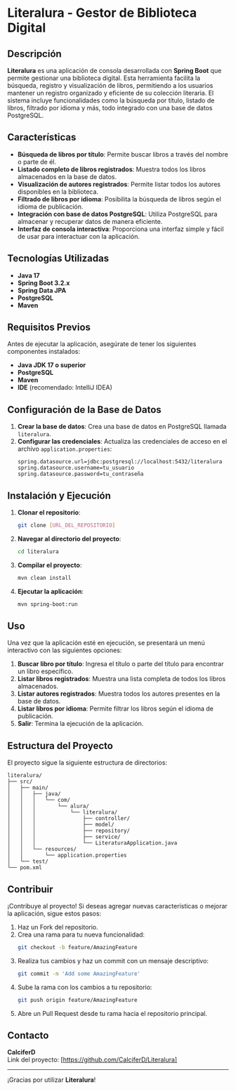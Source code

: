 # Literalura - Gestor de Biblioteca Digital

## Descripción
**Literalura** es una aplicación de consola desarrollada con **Spring Boot** que permite gestionar una biblioteca digital. Esta herramienta facilita la búsqueda, registro y visualización de libros, permitiendo a los usuarios mantener un registro organizado y eficiente de su colección literaria. El sistema incluye funcionalidades como la búsqueda por título, listado de libros, filtrado por idioma y más, todo integrado con una base de datos PostgreSQL.

## Características
- **Búsqueda de libros por título**: Permite buscar libros a través del nombre o parte de él.
- **Listado completo de libros registrados**: Muestra todos los libros almacenados en la base de datos.
- **Visualización de autores registrados**: Permite listar todos los autores disponibles en la biblioteca.
- **Filtrado de libros por idioma**: Posibilita la búsqueda de libros según el idioma de publicación.
- **Integración con base de datos PostgreSQL**: Utiliza PostgreSQL para almacenar y recuperar datos de manera eficiente.
- **Interfaz de consola interactiva**: Proporciona una interfaz simple y fácil de usar para interactuar con la aplicación.

## Tecnologías Utilizadas
- **Java 17**
- **Spring Boot 3.2.x**
- **Spring Data JPA**
- **PostgreSQL**
- **Maven**

## Requisitos Previos
Antes de ejecutar la aplicación, asegúrate de tener los siguientes componentes instalados:

- **Java JDK 17 o superior**
- **PostgreSQL**
- **Maven**
- **IDE** (recomendado: IntelliJ IDEA)

## Configuración de la Base de Datos
1. **Crear la base de datos**: Crea una base de datos en PostgreSQL llamada `literalura`.
2. **Configurar las credenciales**: Actualiza las credenciales de acceso en el archivo `application.properties`:
    ```properties
    spring.datasource.url=jdbc:postgresql://localhost:5432/literalura
    spring.datasource.username=tu_usuario
    spring.datasource.password=tu_contraseña
    ```

## Instalación y Ejecución
1. **Clonar el repositorio**:
    ```bash
    git clone [URL_DEL_REPOSITORIO]
    ```

2. **Navegar al directorio del proyecto**:
    ```bash
    cd literalura
    ```

3. **Compilar el proyecto**:
    ```bash
    mvn clean install
    ```

4. **Ejecutar la aplicación**:
    ```bash
    mvn spring-boot:run
    ```

## Uso
Una vez que la aplicación esté en ejecución, se presentará un menú interactivo con las siguientes opciones:

1. **Buscar libro por título**: Ingresa el título o parte del título para encontrar un libro específico.
2. **Listar libros registrados**: Muestra una lista completa de todos los libros almacenados.
3. **Listar autores registrados**: Muestra todos los autores presentes en la base de datos.
4. **Listar libros por idioma**: Permite filtrar los libros según el idioma de publicación.
5. **Salir**: Termina la ejecución de la aplicación.

## Estructura del Proyecto
El proyecto sigue la siguiente estructura de directorios:
```
literalura/
├── src/
│   ├── main/
│   │   ├── java/
│   │   │   └── com/
│   │   │       └── alura/
│   │   │           └── literalura/
│   │   │               ├── controller/
│   │   │               ├── model/
│   │   │               ├── repository/
│   │   │               ├── service/
│   │   │               └── LiteraturaApplication.java
│   │   └── resources/
│   │       └── application.properties
│   └── test/
└── pom.xml
```

## Contribuir
¡Contribuye al proyecto! Si deseas agregar nuevas características o mejorar la aplicación, sigue estos pasos:

1. Haz un Fork del repositorio.
2. Crea una rama para tu nueva funcionalidad:
    ```bash
    git checkout -b feature/AmazingFeature
    ```
3. Realiza tus cambios y haz un commit con un mensaje descriptivo:
    ```bash
    git commit -m 'Add some AmazingFeature'
    ```
4. Sube la rama con los cambios a tu repositorio:
    ```bash
    git push origin feature/AmazingFeature
    ```
5. Abre un Pull Request desde tu rama hacia el repositorio principal.


## Contacto
**CalciferD**    
Link del proyecto: [https://github.com/CalciferD/Literalura]

---

¡Gracias por utilizar **Literalura**!
